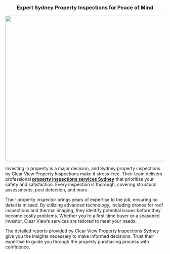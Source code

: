 <h3 style="text-align: center;"><b>Expert Sydney Property Inspections for Peace of Mind</b></h3>
<p><b><img src="https://www.clearviewpropertyinspections.com.au/wp-content/uploads/building-inspector-00003.jpg" width="700" height="461" alt="" style="display: block; margin-left: auto; margin-right: auto;" /></b></p>
<p><span style="font-weight: 400;">Investing in property is a major decision, and Sydney property inspections by Clear View Property Inspections make it stress-free. Their team delivers professional <a href="https://www.clearviewpropertyinspections.com.au/property-inspection/"><strong>property inspections services Sydney</strong></a> that prioritize your safety and satisfaction. Every inspection is thorough, covering structural assessments, pest detection, and more.</span></p>
<p><span style="font-weight: 400;"></span></p>
<p><span style="font-weight: 400;">Their property inspector brings years of expertise to the job, ensuring no detail is missed. By utilizing advanced technology, including drones for roof inspections and thermal imaging, they identify potential issues before they become costly problems. Whether you&rsquo;re a first-time buyer or a seasoned investor, Clear View&rsquo;s services are tailored to meet your needs.</span></p>
<p><span style="font-weight: 400;"></span></p>
<p><span style="font-weight: 400;">The detailed reports provided by Clear View Property Inspections Sydney give you the insights necessary to make informed decisions. Trust their expertise to guide you through the property purchasing process with confidence.</span></p>